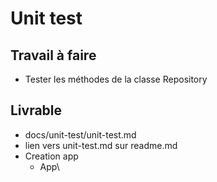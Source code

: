 # Unit test

## Travail à faire

- Tester les méthodes de la classe Repository

## Livrable
- docs/unit-test/unit-test.md
- lien vers unit-test.md sur readme.md 
- Creation app
  - App\
